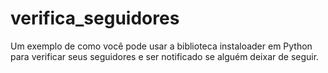 # verifica_seguidores
Um exemplo de como você pode usar a biblioteca instaloader em Python para verificar seus seguidores e ser notificado se alguém deixar de seguir. 
